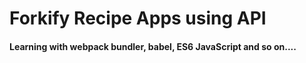 # Forkify Recipe Apps using API

#### Learning with webpack bundler, babel, ES6 JavaScript and so on....